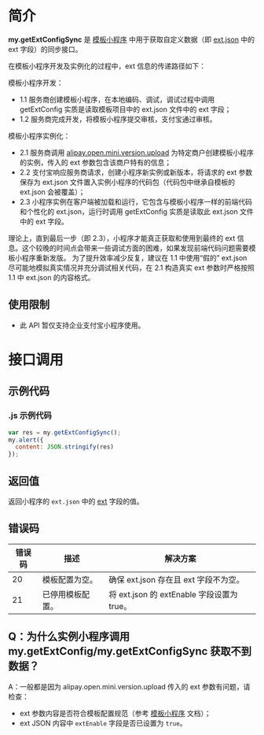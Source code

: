 # 简介
**my.getExtConfigSync** 是 [模板小程序](https://opendocs.alipay.com/mini/isv/creatminiapp#%E5%8F%82%E6%95%B0%E8%AF%B4%E6%98%8E) 中用于获取自定义数据（即 [ext.json](https://opendocs.alipay.com/isv/03kqzl#ext%20%E5%8F%82%E6%95%B0%E8%AF%B4%E6%98%8E) 中的 ext 字段）的同步接口。

在模板小程序开发及实例化的过程中，ext 信息的传递路径如下：

模板小程序开发：   
- 1.1 服务商创建模板小程序，在本地编码、调试，调试过程中调用 getExtConfig 实质是读取模板项目中的 ext.json 文件中的 ext 字段；
- 1.2 服务商完成开发，将模板小程序提交审核，支付宝通过审核。

模板小程序实例化：   
- 2.1 服务商调用 [alipay.open.mini.version.upload](https://opendocs.alipay.com/isv/03kqzl) 为特定商户创建模板小程序的实例，传入的 ext 参数包含该商户特有的信息；
- 2.2 支付宝响应服务商请求，创建小程序新实例或新版本，将请求的 ext 参数保存为 ext.json 文件置入实例小程序的代码包（代码包中继承自模板的 ext.json 会被覆盖）；
- 2.3 小程序实例在客户端被加载和运行，它包含与模板小程序一样的前端代码和个性化的 ext.json，运行时调用 getExtConfig 实质是读取此 ext.json 文件中的 ext 字段。

理论上，直到最后一步（即 2.3），小程序才能真正获取和使用到最终的 ext 信息。这个较晚的时间点会带来一些调试方面的困难，如果发现前端代码问题需要模板小程序重新发版。
为了提升效率减少反复，建议在 1.1 中使用“假的” ext.json 尽可能地模拟真实情况并充分调试相关代码，在 2.1 构造真实 ext 参数时严格按照 1.1 中 ext.json 的内容格式。


## 使用限制
- 此 API 暂仅支持企业支付宝小程序使用。

# 接口调用

## 示例代码

### .js 示例代码

```javascript
var res = my.getExtConfigSync();
my.alert({
  content: JSON.stringify(res)
});
```

## 返回值
返回小程序的 `ext.json` 中的 [ext](https://opendocs.alipay.com/mini/isv/creatminiapp#ext%20%E5%8F%82%E6%95%B0%E8%AF%B4%E6%98%8E) 字段的值。

## 错误码
| **错误码** | **描述** | **解决方案** |
| --- | --- | --- |
| 20 | 模板配置为空。 | 确保 ext.json 存在且 ext 字段不为空。 |
| 21 | 已停用模板配置。 | 将 ext.json 的 extEnable 字段设置为 true。 |

## Q：为什么实例小程序调用 my.getExtConfig/my.getExtConfigSync 获取不到数据？
A：一般都是因为 alipay.open.mini.version.upload 传入的 ext 参数有问题，请检查：
- ext 参数内容是否符合模板配置规范（参考 [模板小程序](https://opendocs.alipay.com/mini/isv/creatminiapp#ext%20%E5%8F%82%E6%95%B0%E8%AF%B4%E6%98%8E) 文档）；
- ext JSON 内容中 `extEnable` 字段是否已设置为 `true`。
